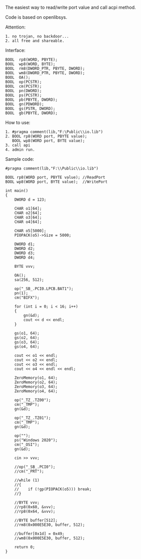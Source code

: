 The easiest way to read/write port value
and call acpi method.

Code is based on openlibsys.

Attention:

    1. no trojan, no backdoor... 
    2. all free and shareable.
    
Interface:

    BOOL  rp8(WORD, PBYTE);
    BOOL  wp8(WORD, BYTE);
    BOOL  rm8(DWORD_PTR, PBYTE, DWORD);
    BOOL  wm8(DWORD_PTR, PBYTE, DWORD);
    BOOL  OA();
    BOOL  op(PCSTR);
    BOOL  cm(PCSTR);
    BOOL  pn(DWORD);
    BOOL  ps(PCSTR);
    BOOL  pb(PBYTE, DWORD);
    BOOL  gn(PDWORD);
    BOOL  gs(PSTR, DWORD);
    BOOL  gb(PBYTE, DWORD);

How to use:

    1. #pragma comment(lib,"F:\Public\\io.lib")
    2. BOOL rp8(WORD port, PBYTE value);
       BOOL wp8(WORD port, BYTE value);
    3. call api
    4. admin run. 

Sample code:

    #pragma comment(lib,"F:\\Public\\io.lib")

    BOOL rp8(WORD port, PBYTE value); //ReadPort
    BOOL wp8(WORD port, BYTE value);  //WritePort

    int main()
    {
        DWORD d = 123;

        CHAR o1[64];
        CHAR o2[64];
        CHAR o3[64];
        CHAR o4[64];

        CHAR o5[5000];
        PIOPACK(o5)->Size = 5000;

        DWORD d1;
        DWORD d2;
        DWORD d3;
        DWORD d4;

        BYTE vvv;

        OA();
        sa(256, 512);

        op("_SB_.PCI0.LPCB.BAT1");
        pn(1);
        cm("BIFX");

        for (int i = 0; i < 16; i++)
        {
            gn(&d);
            cout << d << endl;
        }

        gs(o1, 64);
        gs(o2, 64);
        gs(o3, 64);
        gs(o4, 64);

        cout << o1 << endl;
        cout << o2 << endl;
        cout << o3 << endl;
        cout << o4 << endl << endl;

        ZeroMemory(o1, 64);
        ZeroMemory(o2, 64);
        ZeroMemory(o3, 64);
        ZeroMemory(o4, 64);

        op("_TZ_.TZ00");
        cm("_TMP");
        gn(&d);

        op("_TZ_.TZ01");
        cm("_TMP");
        gn(&d);

        op("");
        ps("Windows 2020");
        cm("_OSI");
        gn(&d);

        cin >> vvv;

        //op("_SB_.PCI0");
        //cm("_PRT");

        //while (1)
        //{
        //    if (!gp(PIOPACK(o5))) break;
        //}

        //BYTE vvv;
        //rp8(0x60, &vvv);
        //rp8(0x64, &vvv);

        //BYTE buffer[512];
        //rm8(0x000E5E30, buffer, 512);

        //buffer[0x1d] = 0x49;
        //wm8(0x000E5E30, buffer, 512);

        return 0;
    }
